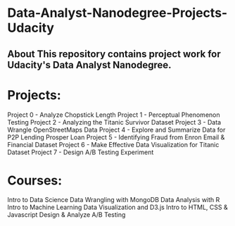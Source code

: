 # Data-Analyst-Nanodegree-Projects-Udacity
## About  This repository contains project work for Udacity's Data Analyst Nanodegree. 
# Projects: 
Project 0 - Analyze Chopstick Length 
Project 1 - Perceptual Phenomenon Testing
Project 2 - Analyzing the Titanic Survivor Dataset
Project 3 - Data Wrangle OpenStreetMaps Data 
Project 4 - Explore and Summarize Data for P2P Lending Prosper Loan
Project 5 - Identifying Fraud from Enron Email &amp; Financial Dataset 
Project 6 - Make Effective Data Visualization for Titanic Dataset
Project 7 - Design A/B Testing Experiment
# Courses: 
Intro to Data Science 
Data Wrangling with MongoDB 
Data Analysis with R
Intro to Machine Learning
Data Visualization and D3.js 
Intro to HTML, CSS &amp; Javascript Design &amp; 
Analyze A/B Testing
